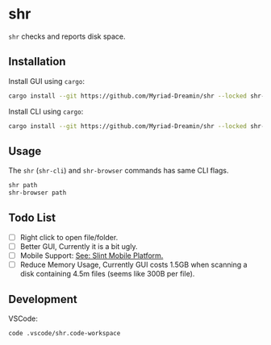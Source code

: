 # shr

`shr` checks and reports disk space.

## Installation

Install GUI using `cargo`:

```bash
cargo install --git https://github.com/Myriad-Dreamin/shr --locked shr-browser
```

Install CLI using `cargo`:

```bash
cargo install --git https://github.com/Myriad-Dreamin/shr --locked shr-cli
```

## Usage

The `shr` (`shr-cli`) and `shr-browser` commands has same CLI flags.

```bash
shr path
shr-browser path
```

## Todo List

- [ ] Right click to open file/folder.
- [ ] Better GUI, Currently it is a bit ugly.
- [ ] Mobile Support: [See: Slint Mobile Platform.](https://docs.slint.dev/latest/docs/slint/guide/platforms/mobile/)
- [ ] Reduce Memory Usage, Currently GUI costs 1.5GB when scanning a disk containing 4.5m files (seems like 300B per file).

## Development

VSCode:

```bash
code .vscode/shr.code-workspace
```
